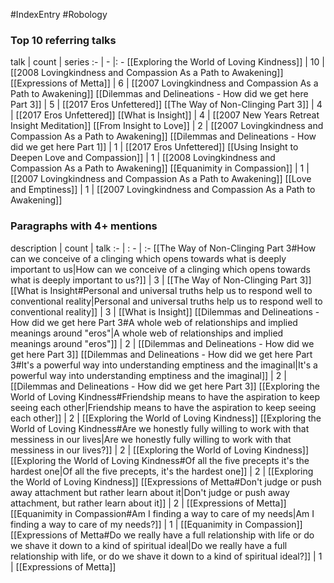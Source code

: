 #IndexEntry #Robology

### Top 10 referring talks
talk | count | series
:- | - |: -
[[Exploring the World of Loving Kindness]] | 10 | [[2008 Lovingkindness and Compassion As a Path to Awakening]]
[[Expressions of Metta]] | 6 | [[2007 Lovingkindness and Compassion As a Path to Awakening]]
[[Dilemmas and Delineations - How did we get here Part 3]] | 5 | [[2017 Eros Unfettered]]
[[The Way of Non-Clinging Part 3]] | 4 | [[2017 Eros Unfettered]]
[[What is Insight]] | 4 | [[2007 New Years Retreat Insight Meditation]]
[[From Insight to Love]] | 2 | [[2007 Lovingkindness and Compassion As a Path to Awakening]]
[[Dilemmas and Delineations - How did we get here Part 1]] | 1 | [[2017 Eros Unfettered]]
[[Using Insight to Deepen Love and Compassion]] | 1 | [[2008 Lovingkindness and Compassion As a Path to Awakening]]
[[Equanimity in Compassion]] | 1 | [[2007 Lovingkindness and Compassion As a Path to Awakening]]
[[Love and Emptiness]] | 1 | [[2007 Lovingkindness and Compassion As a Path to Awakening]]

### Paragraphs with 4+ mentions
description | count | talk
:- | : - | :-
[[The Way of Non-Clinging Part 3#How can we conceive of a clinging which opens towards what is deeply important to us\|How can we conceive of a clinging which opens towards what is deeply important to us?]] | 3 | [[The Way of Non-Clinging Part 3]]
[[What is Insight#Personal and universal truths help us to respond well to conventional reality\|Personal and universal truths help us to respond well to conventional reality]] | 3 | [[What is Insight]]
[[Dilemmas and Delineations - How did we get here Part 3#A whole web of relationships and implied meanings around "eros"\|A whole web of relationships and implied meanings around "eros"]] | 2 | [[Dilemmas and Delineations - How did we get here Part 3]]
[[Dilemmas and Delineations - How did we get here Part 3#It's a powerful way into understanding emptiness and the imaginal\|It's a powerful way into understanding emptiness and the imaginal]] | 2 | [[Dilemmas and Delineations - How did we get here Part 3]]
[[Exploring the World of Loving Kindness#Friendship means to have the aspiration to keep seeing each other\|Friendship means to have the aspiration to keep seeing each other]] | 2 | [[Exploring the World of Loving Kindness]]
[[Exploring the World of Loving Kindness#Are we honestly fully willing to work with that messiness in our lives\|Are we honestly fully willing to work with that messiness in our lives?]] | 2 | [[Exploring the World of Loving Kindness]]
[[Exploring the World of Loving Kindness#Of all the five precepts it's the hardest one\|Of all the five precepts, it's the hardest one]] | 2 | [[Exploring the World of Loving Kindness]]
[[Expressions of Metta#Don't judge or push away attachment but rather learn about it\|Don't judge or push away attachment, but rather learn about it]] | 2 | [[Expressions of Metta]]
[[Equanimity in Compassion#Am I finding a way to care of my needs\|Am I finding a way to care of my needs?]] | 1 | [[Equanimity in Compassion]]
[[Expressions of Metta#Do we really have a full relationship with life or do we shave it down to a kind of spiritual ideal\|Do we really have a full relationship with life, or do we shave it down to a kind of spiritual ideal?]] | 1 | [[Expressions of Metta]]

